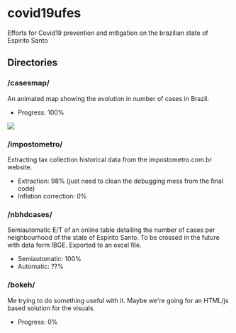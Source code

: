 # covid19ufes
Efforts for Covid19 prevention and mitigation on the brazilian state of Espirito Santo

## Directories

### /casesmap/

An animated map showing the evolution in number of cases in Brazil.

* Progress: 100%

![](https://media.giphy.com/media/gKrx2mmH1WkTeIlRZt/giphy.gif)

### /impostometro/

Extracting tax collection historical data from the impostometro.com.br website.

* Extraction: 98% (just need to clean the debugging mess from the final code)
* Inflation correction: 0%

### /nbhdcases/

Semiautomatic E/T of an online table detailing the number of cases per neighbourhood
of the state of Espirito Santo. To be crossed in the future with data form IBGE.
Exported to an excel file.

* Semiautomatic: 100%
* Automatic: ??%

### /bokeh/

Me trying to do something useful with it. Maybe we're going for an HTML/js based
solution for the visuals.

* Progress: 0%